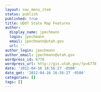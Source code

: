 ```yaml
---
layout: nav_menu_item
status: publish
published: true
title: UDOT State Map Features
author:
  display_name: jpechmann
  login: jpechmann
  email: jpechmann@utah.gov
  url: ''
author_login: jpechmann
author_email: jpechmann@utah.gov
wordpress_id: 6778
wordpress_url: http://gis.utah.gov/?p=6778
date: '2012-04-16 10:56:27 -0500'
date_gmt: '2012-04-16 16:56:27 -0500'
categories: []
tags: []
---
```



